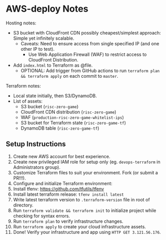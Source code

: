 # AWS-deploy Notes

Hosting notes:
- S3 bucket with CloudFront CDN possibly cheapest/simplest approach: Simple yet infinitely scalable.
  - Caveats: Need to ensure access from single specified IP (and one other IP to test).
    - Use Web Application Firewall (WAF) to restrict access to CloudFront Distribution.
- Add `index.html` to Terraform as @file.
  - OPTIONAL: Add trigger from GitHub actions to run `terraform plan && terraform apply` on each commit to `master`.

Terraform notes:
- Local state initially, then S3/DynamoDB.
- List of assets:
  - S3 bucket (`risc-zero-game`)
  - CloudFront CDN distribution (`risc-zero-game`)
  - WAF (`production-risc-zero-game-whitelist-ips`)
  - S3 bucket for Terraform state (`risc-zero-game-tf`)
  - DynamoDB table (`risc-zero-game-tf`)

## Setup Instructions

1. Create new AWS account for best experience.
2. Create new privileged IAM role for setup only (eg. `devops-terraform` in Administrators group).
3. Customize Terraform files to suit your environment. Fork (or submit a PR!!!).
4. Configure and initialize Terraform environment:
  1. Install tfenv: https://github.com/tfutils/tfenv
  2. Install latest terraform release: `tfenv install latest`
  3. Write latest terraform version to `.terraform-version` file in root of directory.
  4. Run `terraform validate && terraform init` to initialize project while checking for syntax errors.
  5. Run `terraform plan` to verify infrastructure changes.
  6. Run `terraform apply` to create your cloud infrastructure assets.
5. Done! Verify your infrastructure and app using `HTTP GET 3.121.56.176`.
